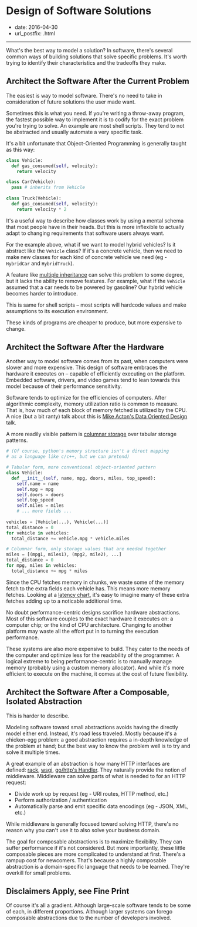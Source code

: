 # Design of Software Solutions

- date: 2016-04-30
- url_postfix: .html

----------

What's the best way to model a solution? In software, there's several common ways of building solutions that solve specific problems. It's worth trying to identify their characteristics and the tradeoffs they make.

## Architect the Software After the Current Problem

The easiest is way to model software. There's no need to take in consideration of future solutions the user made want.

Sometimes this is what you need. If you're writing a throw-away program, the fastest possible way to implement it is to codify for the exact problem you're trying to solve. An example are most shell scripts. They tend to not be abstracted and usually automate a very specific task.

It's a bit unfortunate that Object-Oriented Programming is generally taught as this way:

```python
class Vehicle:
  def gas_consumed(self, velocity):
    return velocity

class Car(Vehicle):
  pass # inherits from Vehicle
  
class Truck(Vehicle):
  def gas_consumed(self, velocity):
    return velocity * 2
```

It's a useful way to describe how classes work by using a mental schema that most people have in their heads. But this is more inflexible to actually adapt to changing requirements that software users always want.

For the example above, what if we want to model hybrid vehicles? Is it abstract like the `Vehicle` class? If it's a concrete vehicle, then we need to make new classes for each kind of concrete vehicle we need (eg - `HybridCar` and `HybridTruck`).

A feature like [multiple inheritance][inheritance] can solve this problem to some degree, but it lacks the ability to remove features. For example, what if the `Vehicle` assumed that a car needs to be powered by gasoline? Our hybrid vehicle becomes harder to introduce.

This is same for shell scripts – most scripts will hardcode values and make assumptions to its execution environment.

These kinds of programs are cheaper to produce, but more expensive to change.

[inheritance]: https://en.wikipedia.org/wiki/Multiple_inheritance

## Architect the Software After the Hardware

Another way to model software comes from its past, when computers were slower and more expensive. This design of software embraces the hardware it executes on – capable of efficiently executing on the platform. Embedded software, drivers, and video games tend to lean towards this model because of their performance sensitivity.

Software tends to optimize for the efficiencies of computers. After algorithmic complexity, memory utilization ratio is common to measure. That is, how much of each block of memory fetched is utilized by the CPU. A nice (but a bit ranty) talk about this is [Mike Acton's Data Oriented Design][Data-Oriented-Design] talk.

A more readily visible pattern is [columnar storage][columnar] over tabular storage patterns.

```python
# (Of course, python's memory structure isn't a direct mapping
# as a language like c/c++, but we can pretend)

# Tabular form, more conventional object-oriented pattern
class Vehicle:
  def __init__(self, name, mpg, doors, miles, top_speed):
    self.name = name
    self.mpg = mpg
    self.doors = doors
    self.top_speed
    self.miles = miles
    # ... more fields ...
  
vehicles = [Vehicle(...), Vehicle(...)]
total_distance = 0
for vehicle in vehicles:
  total_distance += vehicle.mpg * vehicle.miles

# Columnar form, only storage values that are needed together
miles = [(mpg1, miles1), (mpg2, mile2), ...]
total_distance = 0
for mpg, miles in vehicles:
  total_distance += mpg * miles
```

Since the CPU fetches memory in chunks, we waste some of the memory fetch to the extra fields each vehicle has. This means more memory fetches. Looking at a [latency chart][latency chart], it's easy to imagine many of these extra fetches adding up to a noticable additional time.

No doubt performance-centric designs sacrifice hardware abstractions. Most of this software couples to the exact hardware it executes on: a computer chip; or the kind of CPU architecture. Changing to another platform may waste all the effort put in to turning the execution performance.

These systems are also more expensive to build. They cater to the needs of the computer and optimize less for the readability of the programmer. A logical extreme to being performance-centric is to manually manage memory (probably using a custom memory allocator). And while it's more efficient to execute on the machine, it comes at the cost of future flexibility.

[Data-Oriented-Design]: https://www.youtube.com/watch?v=rX0ItVEVjHc

[columnar]: https://en.wikipedia.org/wiki/Column-oriented_DBMS

[latency chart]: https://gist.github.com/jboner/2841832

## Architect the Software After a Composable, Isolated Abstraction

This is harder to describe.

Modeling software toward small abstractions avoids having the directly model either end. Instead, it's road less traveled. Mostly because it's a chicken-egg problem: a good abstraction requires a in-depth knowledge of the problem at hand; but the best way to know the problem well is to try and solve it multiple times.

A great example of an abstraction is how many HTTP interfaces are defined: [rack][rack], [wsgi][wsgi], [go/http's Handler][go-http].  They naturally provide the notion of middleware. Middleware can solve parts of what is needed to for an HTTP request:

- Divide work up by request (eg - URI routes, HTTP method, etc.)
- Perform authorization / authentication
- Automatically parse and emit specific data encodings (eg - JSON, XML, etc.)

While middleware is generally focused toward solving HTTP, there's no reason why you can't use it to also solve your business domain.

The goal for composable abstractions is to maximize flexibility. They can suffer performance if it's not considered. But more importantly, these little composable pieces are more complicated to understand at first. There's a rampup cost for newcomers. That's because a highly composable abstraction is a domain-specific language that needs to be learned. They're overkill for small problems.

[rack]: http://rack.github.io

[wsgi]: http://wsgi.readthedocs.io/en/latest/

[go-http]: https://golang.org/pkg/net/http/#Handler

## Disclaimers Apply, see Fine Print

Of course it's all a gradient. Although large-scale software tends to be some of each, in different proportions. Although larger systems can forego composable abstractions due to the number of developers involved.
